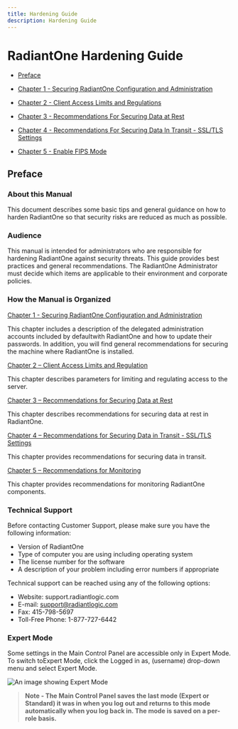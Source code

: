 ```yaml
---
title: Hardening Guide
description: Hardening Guide
---
```


# RadiantOne Hardening Guide

- [Preface](00-preface.md)

- [Chapter 1 - Securing RadiantOne Configuration and Administration](01-securing-radiantone-configuration-and-administration.md)

- [Chapter 2 - Client Access Limits and Regulations](02-client-access-limits-and-regulations.md)

- [Chapter 3 - Recommendations For Securing Data at Rest](03-recommendations-for-securing-data-at-rest.md)

- [Chapter 4 - Recommendations For Securing Data In Transit - SSL/TLS Settings](04-recommendations-for-securing-data-in-transit-ssl-tls-settings.md)

- [Chapter 5 - Enable FIPS Mode](05-enable-fips-mode.md)

## Preface

### About this Manual

This document describes some basic tips and general guidance on how to harden RadiantOne so that security risks are reduced as much as possible.

### Audience

This manual is intended for administrators who are responsible for hardening RadiantOne against security threats. This guide provides best practices and general recommendations. The RadiantOne Administrator must decide which items are applicable to their environment and
corporate policies.

### How the Manual is Organized

[Chapter 1 - Securing RadiantOne Configuration and Administration](01-securing-radiantone-configuration-and-administration.md)

This chapter includes a description of the delegated administration accounts included by defaultwith RadiantOne and how to update their passwords. In addition, you will find general recommendations for securing the machine where RadiantOne is installed.

[Chapter 2 – Client Access Limits and Regulation](02-client-access-limits-and-regulations.md)

This chapter describes parameters for limiting and regulating access to the server.

[Chapter 3 – Recommendations for Securing Data at Rest](03-recommendations-for-securing-data-at-rest.md)

This chapter describes recommendations for securing data at rest in RadiantOne.

[Chapter 4 – Recommendations for Securing Data in Transit - SSL/TLS Settings](04-recommendations-for-securing-data-in-transit-ssl-tls-settings.md)

This chapter provides recommendations for securing data in transit.

[Chapter 5 – Recommendations for Monitoring](05-enable-fips-mode.md)

This chapter provides recommendations for monitoring RadiantOne components.

### Technical Support

Before contacting Customer Support, please make sure you have the following information:

- Version of RadiantOne
- Type of computer you are using including operating system
- The license number for the software
- A description of your problem including error numbers if appropriate

Technical support can be reached using any of the following options:

- Website: support.radiantlogic.com
- E-mail: support@radiantlogic.com
- Fax: 415-798-5697
- Toll-Free Phone: 1-877-727-6442

### Expert Mode

Some settings in the Main Control Panel are accessible only in Expert Mode. To switch toExpert Mode, click the Logged in as, (username) drop-down menu and select Expert Mode.

![An image showing Expert Mode](Media/Image1.1.jpg)

>**Note - The Main Control Panel saves the last mode (Expert or Standard) it was in when you log out and returns to this mode automatically when you log back in. The mode is saved on a per-role basis.**